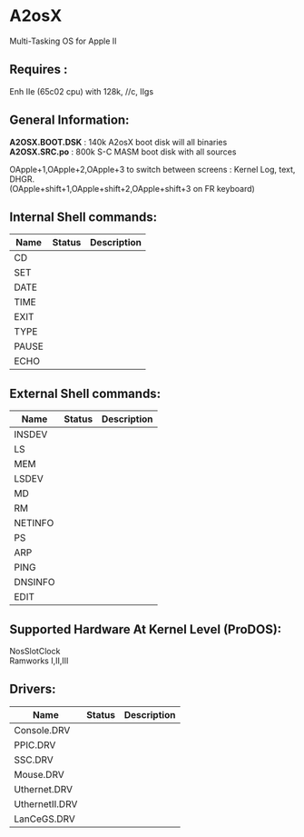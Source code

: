 # A2osX
Multi-Tasking OS for Apple II
## Requires :
Enh IIe (65c02 cpu) with 128k, //c, IIgs
## General Information:
**A2OSX.BOOT.DSK** : 140k A2osX boot disk will all binaries  
**A2OSX.SRC.po** : 800k S-C MASM boot disk with all sources  
  
OApple+1,OApple+2,OApple+3 to switch between screens : Kernel Log, text, DHGR.  
(OApple+shift+1,OApple+shift+2,OApple+shift+3 on FR keyboard)  
  
## Internal Shell commands:  
| Name | Status | Description |
| ---- | ------ | ----------- |
| CD | | |
| SET | | |
| DATE | | |
| TIME | | |
| EXIT | | |
| TYPE | | |
| PAUSE | | |
| ECHO | | |
## External Shell commands:  
| Name | Status | Description |
| ---- | ------ | ----------- |
| INSDEV | | |
| LS | | |
| MEM | | |
| LSDEV | | |
| MD | | |
| RM | | |
| NETINFO | | |
| PS | | |
| ARP | | |
| PING | | |
| DNSINFO | | |
| EDIT | | |

## Supported Hardware At Kernel Level (ProDOS):
   NosSlotClock  
   Ramworks I,II,III  

## Drivers:  
| Name | Status | Description |
| ---- | ------ | ----------- |
| Console.DRV | | |
| PPIC.DRV | | |
| SSC.DRV | | |
| Mouse.DRV | | |
| Uthernet.DRV | | |
| UthernetII.DRV | | |
| LanCeGS.DRV | | |
  
  